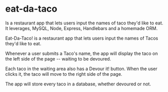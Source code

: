 # eat-da-taco
Is a restaurant app that lets users input the names of taco they'd like to eat.  It leverages, MySQL, Node, Express, Handlebars and a homemade ORM.

Eat-Da-Taco! is a restaurant app that lets users input the names of Tacos they'd like to eat.

Whenever a user submits a Taco's name, the app will display the taco on the left side of the page -- waiting to be devoured.

Each taco in the waiting area also has a Devour it! button. When the user clicks it, the taco will move to the right side of the page.

The app will store every taco in a database, whether devoured or not.